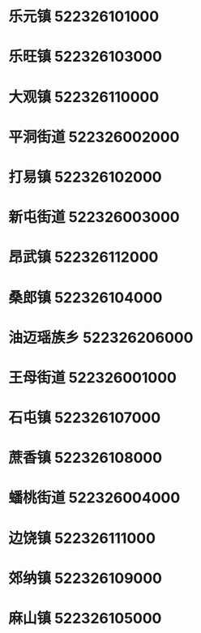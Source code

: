 # 乐元镇 522326101000
# 乐旺镇 522326103000
# 大观镇 522326110000
# 平洞街道 522326002000
# 打易镇 522326102000
# 新屯街道 522326003000
# 昂武镇 522326112000
# 桑郎镇 522326104000
# 油迈瑶族乡 522326206000
# 王母街道 522326001000
# 石屯镇 522326107000
# 蔗香镇 522326108000
# 蟠桃街道 522326004000
# 边饶镇 522326111000
# 郊纳镇 522326109000
# 麻山镇 522326105000
